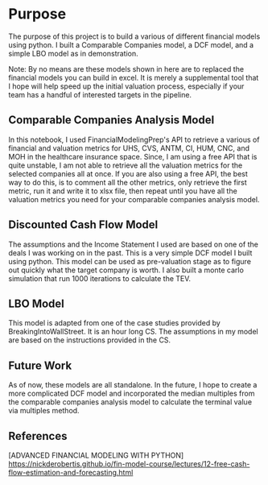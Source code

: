 # Purpose

The purpose of this project is to build a various of different financial models using python. I built a Comparable Companies model, a DCF model, and a simple LBO model as in demonstration. 

Note: By no means are these models shown in here are to replaced the financial models you can build in excel. It is merely a supplemental tool that I hope will help speed up the initial valuation process, especially if your team has a handful of interested targets in the pipeline. 

## Comparable Companies Analysis Model

In this notebook, I used FinancialModelingPrep's API to retrieve a various of financial and valuation metrics for UHS, CVS, ANTM, CI, HUM, CNC, and MOH in the healthcare insurance space. Since, I am using a free API that is quite unstable, I am not able to retrieve all the valuation metrics for the selected companies all at once. If you are also using a free API, the best way to do this, is to comment all the other metrics, only retrieve the first metric, run it and write it to xlsx file, then repeat until you have all the valuation metrics you need for your comparable companies analysis model. 

## Discounted Cash Flow Model 

The assumptions and the Income Statement I used are based on one of the deals I was working on in the past. This is a very simple DCF model I built using python. This model can be used as pre-valuation stage as to figure out quickly what the target company is worth. I also built a monte carlo simulation that run 1000 iterations to calculate the TEV. 

## LBO Model

This model is adapted from one of the case studies provided by BreakingIntoWallStreet. It is an hour long CS. The assumptions in my model are based on the instructions provided in the CS. 

## Future Work 

As of now, these models are all standalone. In the future, I hope to create a more complicated DCF model and incorporated the median multiples from the comparable companies analysis model to calculate the terminal value via multiples method. 

## References 
[ADVANCED FINANCIAL MODELING WITH PYTHON] https://nickderobertis.github.io/fin-model-course/lectures/12-free-cash-flow-estimation-and-forecasting.html
